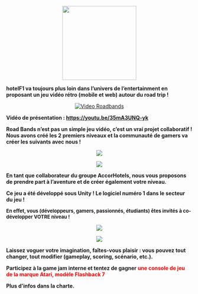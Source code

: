 <p align="center">
    <img src="https://user-images.githubusercontent.com/29977168/28116277-c23a7cce-6708-11e7-927c-5a6bd911da85.png"
         style="width: 200; height:auto;"
    >
</p>

**hotelF1 va toujours plus loin dans l’univers de l’entertainment en proposant un jeu vidéo rétro (mobile et web) autour du road trip !**


<p align="center">
    <a href="http://www.youtube.com/watch?feature=player_embedded&v=35mA3UNQ-yk" target="_blank"><img src="http://img.youtube.com/vi/35mA3UNQ-yk/0.jpg" alt="Video Roadbands"/></a>
</p>

**Vidéo de présentation : https://youtu.be/35mA3UNQ-yk**

**Road Bands n’est pas un simple jeu vidéo, c’est un vrai projet collaboratif ! Nous avons créé les 2 premiers niveaux et la communauté de gamers va créer les suivants avec nous !**

<p align="center">
    <img src="https://user-images.githubusercontent.com/29977168/28377113-203944b0-6cac-11e7-9714-4434619adb9c.png">
</p>
<p align="center">
    <img src="https://user-images.githubusercontent.com/29977168/28377126-260cae86-6cac-11e7-8017-ce72fd0f38a2.png">
</p>

**En tant que collaborateur du groupe AccorHotels, nous vous proposons de prendre part à l’aventure et de créer également votre niveau.**


**Ce jeu a été développé sous Unity ! Le logiciel numéro 1 dans le secteur du jeu !**


**<span style="font-size: 13px;">En effet, vous (développeurs, gamers, passionnés, étudiants) êtes invités à co-développer VOTRE niveau !</span>**
<p align="center">
    <img src="https://user-images.githubusercontent.com/29977168/28377124-243f617a-6cac-11e7-9490-953189bc09aa.png">
</p>
<p align="center">
    <img src="https://user-images.githubusercontent.com/29977168/28377127-27d40336-6cac-11e7-95cd-4afbc0db308e.png">
</p>

**Laissez voguer votre imagination, faîtes-vous plaisir : vous pouvez tout changer, tout modifier (gameplay, scoring, scénario, etc.).**

**Participez à la game jam interne et tentez de gagner <span style="color:red">une console de jeu de la marque Atari, modèle Flashback 7</span>**

**Plus d’infos dans la charte.**
